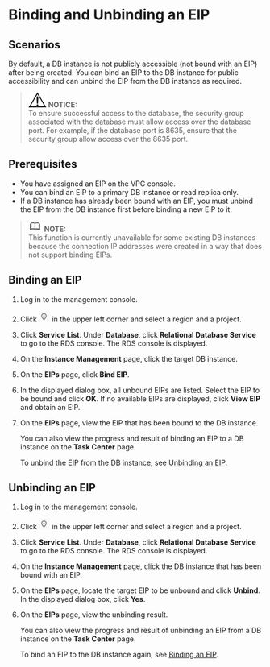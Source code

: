 # Binding and Unbinding an EIP<a name="en-us_topic_public_sqlserver_accessibility"></a>

## **Scenarios**<a name="en-us_topic_0192953725_section26758795194119"></a>

By default, a DB instance is not publicly accessible \(not bound with an EIP\) after being created. You can bind an EIP to the DB instance for public accessibility and can unbind the EIP from the DB instance as required.

>![](public_sys-resources/icon-notice.gif) **NOTICE:**   
>To ensure successful access to the database, the security group associated with the database must allow access over the database port. For example, if the database port is 8635, ensure that the security group allow access over the 8635 port.  

## Prerequisites<a name="en-us_topic_0192953725_section25123869979"></a>

-   You have assigned an EIP on the VPC console.
-   You can bind an EIP to a primary DB instance or read replica only.
-   If a DB instance has already been bound with an EIP, you must unbind the EIP from the DB instance first before binding a new EIP to it.

>![](public_sys-resources/icon-note.gif) **NOTE:**   
>This function is currently unavailable for some existing DB instances because the connection IP addresses were created in a way that does not support binding EIPs.  

## Binding an EIP<a name="en-us_topic_0192953725_section3199593620428"></a>

1.  Log in to the management console.
2.  Click  ![](figures/region.png)  in the upper left corner and select a region and a project.
3.  Click  **Service List**. Under  **Database**, click  **Relational Database Service**  to go to the RDS console. The RDS console is displayed.
4.  On the  **Instance Management**  page, click the target DB instance.
5.  On the  **EIPs**  page, click  **Bind EIP**.
6.  In the displayed dialog box, all unbound EIPs are listed. Select the EIP to be bound and click  **OK**. If no available EIPs are displayed, click  **View EIP**  and obtain an EIP.
7.  On the  **EIPs**  page, view the EIP that has been bound to the DB instance.

    You can also view the progress and result of binding an EIP to a DB instance on the  **Task Center**  page.

    To unbind the EIP from the DB instance, see  [Unbinding an EIP](#en-us_topic_0192953725_section186511510267).


## Unbinding an EIP<a name="en-us_topic_0192953725_section186511510267"></a>

1.  Log in to the management console.
2.  Click  ![](figures/region.png)  in the upper left corner and select a region and a project.
3.  Click  **Service List**. Under  **Database**, click  **Relational Database Service**  to go to the RDS console. The RDS console is displayed.
4.  On the  **Instance Management**  page, click the DB instance that has been bound with an EIP.
5.  On the  **EIPs**  page, locate the target EIP to be unbound and click  **Unbind**. In the displayed dialog box, click  **Yes**.
6.  On the  **EIPs**  page, view the unbinding result.

    You can also view the progress and result of unbinding an EIP from a DB instance on the  **Task Center**  page.

    To bind an EIP to the DB instance again, see  [Binding an EIP](#en-us_topic_0192953725_section3199593620428).


